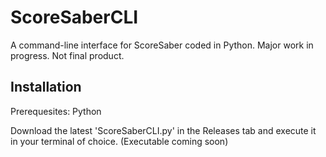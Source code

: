 # ScoreSaberCLI
A command-line interface for ScoreSaber coded in Python.
Major work in progress. Not final product.

## Installation
Prerequesites: Python

Download the latest 'ScoreSaberCLI.py' in the Releases tab and execute it in your terminal of choice. (Executable coming soon)
